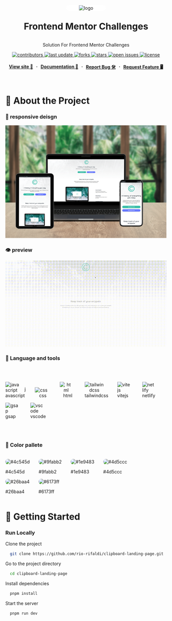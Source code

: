 <div align="center">

  <img src="https://cdnlogo.com/logos/f/56/frontendmentor.svg" alt="logo" width="200" height="auto" style="background-color : white; padding : 0 2.5rem; border-radius: 1rem " />
  <h1 style="margin: 2rem 0 ">Frontend Mentor Challenges</h1>
  
  <p >
    Solution For Frontend Mentor Challenges
  </p>
  
  
<!-- Badges -->
<p >
  <a href="https://github.com/rio-rifaldi/clipboard-landing-page/graphs/contributors">
    <img src="https://img.shields.io/github/contributors/rio-rifaldi/clipboard-landing-page" alt="contributors" />
  </a>
  <a href="">
    <img src="https://img.shields.io/github/last-commit/rio-rifaldi/clipboard-landing-page" alt="last update" />
  </a>
  <a href="https://github.com/rio-rifaldi/clipboard-landing-page/network/members">
    <img src="https://img.shields.io/github/forks/rio-rifaldi/clipboard-landing-page" alt="forks" />
  </a>
  <a href="https://github.com/rio-rifaldi/clipboard-landing-page/stargazers">
    <img src="https://img.shields.io/github/stars/rio-rifaldi/clipboard-landing-page" alt="stars" />
  </a>
  <a href="https://github.com/rio-rifaldi/clipboard-landing-page/issues/">
    <img src="https://img.shields.io/github/issues/rio-rifaldi/clipboard-landing-page" alt="open issues" />
  </a>
  <a href="https://github.com/rio-rifaldi/clipboard-landing-page/blob/master/LICENSE">
    <img src="https://img.shields.io/github/license/rio-rifaldi/clipboard-landing-page.svg" alt="license" />
  </a>
</p>
   
<h4 style="display: flex; justify-content: center; gap:.6rem">
    <a href="https://rio-clipboard-landing-page.netlify.app">View site 🚀</a>
  <span> · </span>
    <a href="https://github.com/rio-rifaldi/clipboard-landing-page">Documentation 📕</a>
  <span> · </span>
    <a href="https://github.com/rio-rifaldi/clipboard-landing-page/issues/">Report Bug 🛠️</a>
  <span> · </span>
    <a href="https://github.com/rio-rifaldi/clipboard-landing-page/issues/">Request Feature 🖥️</a>
</h4>
</div>

<br />

<!-- About the Project -->
# 📌 About the Project


<!-- Screenshots -->
### 📸 responsive deisgn

<div align="center"> 
  <img src="./images/showcase/responsive-design.png" alt="screenshot" />
</div>

<!-- motion -->

### 👁️ preview
<div align="center"> 
  <img src="./images/showcase/preview.gif" alt="preview" width="900" height="auto"  />
</div>

<!-- language and tools -->
### 🧰 Language and tools
<br><br>
<div style="display:inline-block;padding-right:1.5rem;">
    <img align="left" width="50px" src="https://cdn.jsdelivr.net/gh/devicons/devicon@latest/icons/javascript/javascript-original.svg" style="padding-right:10px;text" alt="javascript"/>
    <p>javascript</p>
</div>
<div style="display:inline-block;padding-right:1.5rem;text-align:center">
    <img align="left" width="40px" src="https://cdn.jsdelivr.net/gh/devicons/devicon@latest/icons/css3/css3-original.svg" style="padding-right:10px;" alt="css"/>
    <p>css</p>
</div>
<div style="display:inline-block;padding-right:1.5rem;text-align:center">
    <img align="left" width="40px" src="https://cdn.jsdelivr.net/gh/devicons/devicon@latest/icons/html5/html5-original.svg" style="padding-right:10px;" alt="html"/>
    <p>html</p>
</div>
<div style="display:inline-block;padding-right:1.5rem;text-align:center">
    <img align="left" width="60px" src="https://cdn.jsdelivr.net/gh/devicons/devicon@latest/icons/tailwindcss/tailwindcss-original.svg" style="padding-right:10px;" alt="tailwindcss"/>
    <p>tailwindcss</p>
</div>
<div style="display:inline-block;padding-right:1.5rem">
    <img align="left" width="40px" src="https://cdn.jsdelivr.net/gh/devicons/devicon@latest/icons/vitejs/vitejs-original.svg" style="padding-right:10px;" alt="vitejs"/>
    <p>vitejs</p>
</div>
<div style="display:inline-block;padding-right:1.5rem">
    <img align="left" width="40px" src="https://cdn.jsdelivr.net/gh/devicons/devicon@latest/icons/netlify/netlify-original.svg" style="padding-right:10px;" alt="netlify"/>
    <p>netlify</p>
</div>
<div style="display:inline-block;padding-right:1.5rem">
    <img align="left" width="40px" src="https://www.cdnlogo.com/logos/g/31/gsap-greensock.svg" style="padding-right:10px;" alt="gsap"/>
    <p>gsap</p>
</div>
<div style="display:inline-block;padding-right:1.5rem">
    <img align="left" width="40px" src="https://www.cdnlogo.com/logos/v/82/visual-studio-code.svg" style="padding-right:10px;" alt="vscode"/>
    <p>vscode</p>
</div>
<br> <br><br>

  <!-- color pallete -->



### 🎨 Color pallete

<br>
<div style="display:inline-block;padding-right:1.5rem">
  <img  src="https://icongr.am/entypo/controller-record.svg?size=50&color=4c545d" style="border-radius: .5rem;" alt="#4c545d"/>
  <p>#4c545d</p>
</div>
<div style="display:inline-block;padding-right:1.5rem">
    <img  src="https://icongr.am/entypo/controller-record.svg?size=50&color=9fabb2" style="border-radius: .5rem;" alt="#9fabb2"/>
    <p>#9fabb2</p>
</div>
<div style="display:inline-block;padding-right:1.5rem">
    <img  src="https://icongr.am/entypo/controller-record.svg?size=50&color=1e9483" style="border-radius: .5rem;" alt="#1e9483"/>
    <p>#1e9483</p>
</div>
<div style="display:inline-block;padding-right:1.5rem">
    <img  src="https://icongr.am/entypo/controller-record.svg?size=50&color=4d5ccc" style="border-radius: .5rem;" alt="#4d5ccc"/>
    <p>#4d5ccc</p>
</div>
<div style="display:inline-block;padding-right:1.5rem">
    <img  src="https://icongr.am/entypo/controller-record.svg?size=50&color=26baa4" style="border-radius: .5rem;" alt="#26baa4"/>
    <p>#26baa4</p>
</div>
<div style="display:inline-block;padding-right:1.5rem">
    <img  src="https://icongr.am/entypo/controller-record.svg?size=50&color=6173ff" style="border-radius: .5rem;" alt="#6173ff"/>
    <p>#6173ff</p>
</div>


 <br>

# 📌 Getting Started

<!-- Run Locally -->
### Run Locally

Clone the project

```bash
  git clone https://github.com/rio-rifaldi/clipboard-landing-page.git
```

Go to the project directory

```bash
  cd clipboard-landing-page
```

Install dependencies

```bash
  pnpm install
```

Start the server

```bash
  pnpm run dev
```
